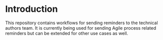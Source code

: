 # Introduction
This repository contains workflows for sending reminders to the technical authors team. It is currently being used for sending Agile process related reminders but can be extended for other use cases as well.
